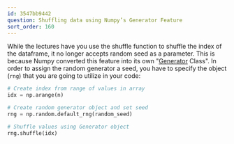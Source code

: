 ```yaml
---
id: 3547bb9442
question: Shuffling data using Numpy’s Generator Feature
sort_order: 160
---
```


While the lectures have you use the shuffle function to shuffle the index of the dataframe, it no longer accepts random seed as a parameter. This is because Numpy converted this feature into its own "[Generator](https://numpy.org/doc/stable/reference/random/generator.html) Class". In order to assign the random generator a seed, you have to specify the object (`rng`) that you are going to utilize in your code:

```python
# Create index from range of values in array
idx = np.arange(n)

# Create random generator object and set seed
rng = np.random.default_rng(random_seed)

# Shuffle values using Generator object
rng.shuffle(idx)
```